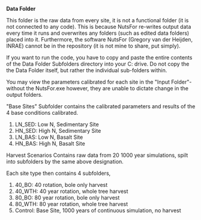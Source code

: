 **Data Folder**

This folder is the raw data from every site, it is not a functional folder (it is not connected to any code). This is because NutsFor re-writes output data every time it runs and overwrites any folders (such as edited data folders) placed into it. Furthermore, the software NutsFor (Gregory van der Heijden, INRAE) cannot be in the repository (it is not mine to share, put simply). 

If you want to run the code, you have to copy and paste the entire contents of the Data Folder Subfolders directory into your C: drive. Do not copy the the Data Folder itself, but rather the individual sub-folders within. 

You may view the parameters calibrated for each site in the "Input Folder"-without the NutsFor.exe however, they are unable to dictate change in the output folders. 

"Base Sites" Subfolder contains the calibrated parameters and results of the 4 base conditions calibrated. 

1. LN_SED: Low N, Sedimentary Site
2. HN_SED: High N, Sedimentary Site
3. LN_BAS: Low N, Basalt Site
4. HN_BAS: High N, Basalt Site

Harvest Scenarios Contains raw data from 20 1000 year simulations, spilt into subfolders by the same above designation.

Each site type then contains 4 subfolders,

1. 40_BO: 40 rotation, bole only harvest
2. 40_WTH: 40 year rotation, whole tree harvest
3. 80_BO: 80 year rotation, bole only harvest
4. 80_WTH: 80 year rotation, whole tree harvest
5. Control: Base Site, 1000 years of continuous simulation, no harvest 